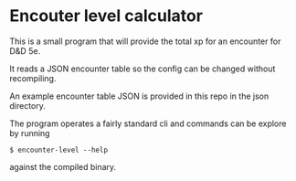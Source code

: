 # Encouter level calculator

This is a small program that will provide the total xp for an encounter for D&D 5e.

It reads a JSON encounter table so the config can be changed without recompiling.

An example encounter table JSON is provided in this repo in the json directory.

The program operates a fairly standard cli and commands can be explore by running

`$ encounter-level --help`

against the compiled binary.
